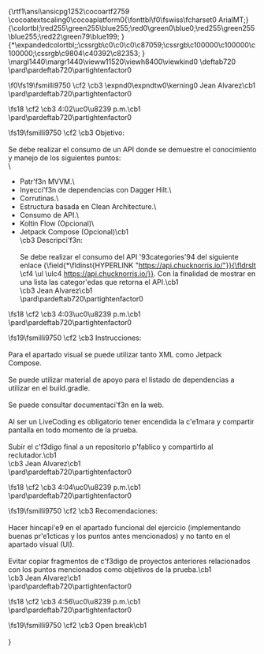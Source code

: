 {\rtf1\ansi\ansicpg1252\cocoartf2759
\cocoatextscaling0\cocoaplatform0{\fonttbl\f0\fswiss\fcharset0 ArialMT;}
{\colortbl;\red255\green255\blue255;\red0\green0\blue0;\red255\green255\blue255;\red22\green79\blue199;
}
{\*\expandedcolortbl;;\cssrgb\c0\c0\c0\c87059;\cssrgb\c100000\c100000\c100000;\cssrgb\c9804\c40392\c82353;
}
\margl1440\margr1440\vieww11520\viewh8400\viewkind0
\deftab720
\pard\pardeftab720\partightenfactor0

\f0\fs19\fsmilli9750 \cf2 \cb3 \expnd0\expndtw0\kerning0
Jean Alvarez\cb1 \
\pard\pardeftab720\partightenfactor0

\fs18 \cf2 \cb3 4:02\uc0\u8239 p.m.\cb1 \
\pard\pardeftab720\partightenfactor0

\fs19\fsmilli9750 \cf2 \cb3 Objetivo:\
\
Se debe realizar el consumo de un API donde se demuestre el conocimiento y manejo de los siguientes puntos:\
\
-	Patr\'f3n MVVM.\
-	Inyecci\'f3n de dependencias con Dagger Hilt.\
-	Corrutinas.\
-	Estructura basada en Clean Architecture.\
-	Consumo de API.\
-	Koltin Flow (Opcional)\
-	Jetpack Compose (Opcional)\cb1 \
\cb3 Descripci\'f3n:\
\
Se debe realizar el consumo del API \'93categories\'94 del siguiente enlace {\field{\*\fldinst{HYPERLINK "https://api.chucknorris.io/"}}{\fldrslt \cf4 \ul \ulc4 https://api.chucknorris.io/}}. Con la finalidad de mostrar en una lista las categor\'edas que retorna el API.\cb1 \
\cb3 Jean Alvarez\cb1 \
\pard\pardeftab720\partightenfactor0

\fs18 \cf2 \cb3 4:03\uc0\u8239 p.m.\cb1 \
\pard\pardeftab720\partightenfactor0

\fs19\fsmilli9750 \cf2 \cb3 Instrucciones:\
\
Para el apartado visual se puede utilizar tanto XML como Jetpack Compose.\
\
Se puede utilizar material de apoyo para el listado de dependencias a utilizar en el build.gradle.\
\
Se puede consultar documentaci\'f3n en la web.\
\
Al ser un LiveCoding es obligatorio tener encendida la c\'e1mara y compartir pantalla en todo momento de la prueba.\
\
Subir el c\'f3digo final a un repositorio p\'fablico y compartirlo al reclutador.\cb1 \
\cb3 Jean Alvarez\cb1 \
\pard\pardeftab720\partightenfactor0

\fs18 \cf2 \cb3 4:04\uc0\u8239 p.m.\cb1 \
\pard\pardeftab720\partightenfactor0

\fs19\fsmilli9750 \cf2 \cb3 Recomendaciones:\
\
Hacer hincapi\'e9 en el apartado funcional del ejercicio (implementando buenas pr\'e1cticas y los puntos antes mencionados) y no tanto en el apartado visual (UI). \
\
Evitar copiar fragmentos de c\'f3digo de proyectos anteriores relacionados con los puntos mencionados como objetivos de la prueba.\cb1 \
\cb3 Jean Alvarez\cb1 \
\pard\pardeftab720\partightenfactor0

\fs18 \cf2 \cb3 4:56\uc0\u8239 p.m.\cb1 \
\pard\pardeftab720\partightenfactor0

\fs19\fsmilli9750 \cf2 \cb3 Open break\cb1 \
\
}